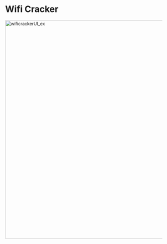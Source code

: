 # Wifi Cracker
<img width="700" alt="wificrackerUI_ex" src="https://user-images.githubusercontent.com/52842924/190889988-03d56637-2873-4d93-9e12-6b4d8bd5ea20.png">
